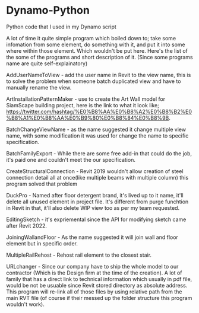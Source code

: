 # Dynamo-Python
Python code that I used in my Dynamo script

A lot of time it quite simple program which boiled down to; take some infomation from some element, do something with it, and put it into some where within those element. Which wouldn't be put here.
Here's the list of the some of the programs and short description of it. (Since some programs name are quite self-explainatory)

AddUserNameToView - add the user name in Revit to the view name, this is to solve the problem when someone batch duplicated view and have to manually rename the view.

ArtInstallationPatternMaker - use to create the Art Wall model for SiamScape building project, here is the link to what it look like; https://twitter.com/hashtag/%E0%B8%AA%E0%B8%A2%E0%B8%B2%E0%B8%A1%E0%B8%AA%E0%B9%80%E0%B8%84%E0%B8%9B.

BatchChangeViewName - as the name suggested it change multiple view name, with some modification it was used for change the name to specific specification.

BatchFamilyExport - While there are some free add-in that could do the job, it's paid one and couldn't meet the our specification.

CreateStructuralConnection - Revit 2019 wouldn't allow creation of steel connection detail all at once(like multiple beams with multiple column) this program solved that problem

DuckPro - Named after floor detergent brand, it's lived up to it name, it'll delete all unused element in project file. It's different from purge funchtion in Revit in that, it'll also delete WIP view too as per my team requested.

EditingSketch - it's expriemental since the API for modifying sketch came after Revit 2022.

JoiningWallandFloor - As the name suggested it will join wall and floor element but in specific order.

MultipleRailRehost - Rehost rail element to the closest stair.

URLchanger - Since our company have to ship the whole model to our contractor (Which is the Design firm at the time of the creation). A lot of family that has a direct link to technical information which usually in pdf file, would be not be usuable since Revit stored directory as absolute address. This program will re-link all of those files by using relative path from the main RVT file (of course if their messed up the folder structure this program wouldn't work).
